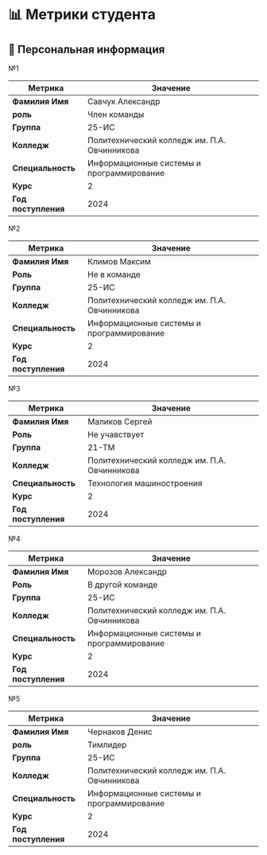 # 📊 Метрики студента

## 👤 Персональная информация
№1

| Метрика | Значение |
|---------|----------|
| **Фамилия Имя** | Савчук Александр |
| **роль** | Член команды |
| **Группа** | 25-ИС |
| **Колледж** | Политехнический колледж им. П.А. Овчинникова |
| **Специальность** | Информационные системы и программирование |
| **Курс** | 2 |
| **Год поступления** | 2024 |

№2

| Метрика | Значение |
|---------|----------|
| **Фамилия Имя** | Климов Максим |
| **Роль** | Не в команде |
| **Группа** | 25-ИС |
| **Колледж** | Политехнический колледж им. П.А. Овчинникова |
| **Специальность** | Информационные системы и программирование |
| **Курс** | 2 |
| **Год поступления** | 2024 |

№3

| Метрика | Значение |
|---------|----------|
| **Фамилия Имя** | Маликов Сергей |
| **Роль** | Не учавствует |
| **Группа** | 21-ТМ |
| **Колледж** | Политехнический колледж им. П.А. Овчинникова |
| **Специальность** | Технология машиностроения |
| **Курс** | 2 |
| **Год поступления** | 2024 |

№4


| Метрика | Значение |
|---------|----------|
| **Фамилия Имя** | Морозов Александр |
| **Роль** | В другой команде |
| **Группа** | 25-ИС |
| **Колледж** | Политехнический колледж им. П.А. Овчинникова |
| **Специальность** | Информационные системы и программирование |
| **Курс** | 2 |
| **Год поступления** | 2024 |

№5

| Метрика | Значение |
|---------|----------|
| **Фамилия Имя** | Чернаков Денис |
| **роль** | Тимлидер |
| **Группа** | 25-ИС |
| **Колледж** | Политехнический колледж им. П.А. Овчинникова |
| **Специальность** | Информационные системы и программирование |
| **Курс** | 2 |
| **Год поступления** | 2024 |